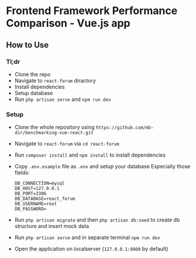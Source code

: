 # Frontend Framework Performance Comparison - Vue.js app

## How to Use

### Tl;dr

-   Clone the repo
-   Navigate to `react-forum` diractory
-   Install dependencies
-   Setup database
-   Run `php artisan serve` and `npm run dev`

### Setup

-   Clone the whole repository using `https://github.com/mb-dir/benchmarking-vue-react.git`
-   Navigate to `react-forum` via `cd react-forum`
-   Run `composer install` and `npm install` to install dependencies
-   Copy `.env.example` file as `.env` and setup your database
    Especially those fields:

    ```
    DB_CONNECTION=mysql
    DB_HOST=127.0.0.1
    DB_PORT=3306
    DB_DATABASE=react_forum
    DB_USERNAME=root
    DB_PASSWORD=
    ```

-   Run `php artisan migrate` and then `php artisan db:seed` to create db structure and insert mock data
-   Run `php artisan serve` and in separate terminal `npm run dev`
-   Open the application on localserver (`127.0.0.1:8000` by default)
